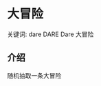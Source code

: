 # 大冒险

<tldr>
    <p>关键词: <shortcut>dare</shortcut> <shortcut>DARE</shortcut> <shortcut>Dare</shortcut> <shortcut>大冒险</shortcut></p>
</tldr>

## 介绍

随机抽取一条大冒险